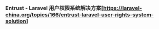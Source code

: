 ### Entrust - Laravel 用户权限系统解决方案[https://laravel-china.org/topics/166/entrust-laravel-user-rights-system-solution]